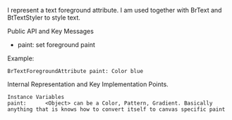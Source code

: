 I represent a text foreground attribute.
I am used together with BrText and BtTextStyler to style text.

Public API and Key Messages

- paint: set foreground paint

Example:

	BrTextForegroundAttribute paint: Color blue
 
Internal Representation and Key Implementation Points.

    Instance Variables
	paint:		<Object> can be a Color, Pattern, Gradient. Basically anything that is knows how to convert itself to canvas specific paint